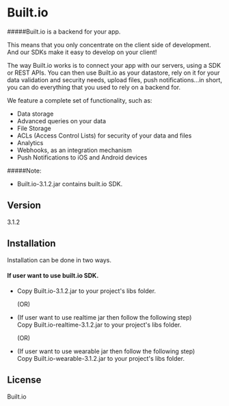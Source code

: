 Built.io
=========

#####Built.io is a backend for your app.


This means that you only concentrate on the client side of development. And our SDKs make it easy to develop on your client!

The way Built.io works is to connect your app with our servers, using a SDK or REST APIs. You can then use Built.io as your datastore, rely on it for your data validation and security needs, upload files, push notifications...in short, you can do everything that you used to rely on a backend for.

We feature a complete set of functionality, such as:

- Data storage
- Advanced queries on your data
- File Storage
- ACLs (Access Control Lists) for security of your data and files
- Analytics
- Webhooks, as an integration mechanism
- Push Notifications to iOS and Android devices  

#####Note:
- Built.io-3.1.2.jar contains built.io SDK. 

Version
----

3.1.2


Installation
--------------

Installation can be done in two ways.

#### If user want to use built.io SDK.

- Copy Built.io-3.1.2.jar to your project's libs folder.
		  
   (OR)
						
- (If user want to use realtime jar then follow the following step)						
  Copy Built.io-realtime-3.1.2.jar to your project's libs folder.

   (OR)

- (If user want to use wearable jar then follow the following step)						
  Copy Built.io-wearable-3.1.2.jar to your project's libs folder.



License
----

Built.io
  
    